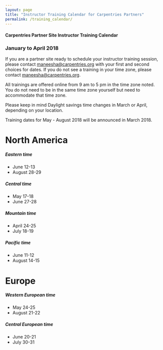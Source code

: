 ```yaml
---
layout: page
title: "Instructor Training Calendar for Carpentries Partners"
permalink: /training_calendar/
---
```



#### Carpentries Partner Site Instructor Training Calendar
###  January to April 2018


If you are a partner site ready to schedule your instructor training session, please contact maneesha@carpentries.org with your first and second choices for dates.  If you do not see a training in your time zone, please contact maneesha@carpentries.org.

All trainings are offered online from 9 am to 5 pm in the time zone noted.  You do not need to be in the same time zone yourself but need to accommodate that time zone. 

Please keep in mind Daylight savings time changes in March or April, depending on your location.  

Training dates for May - August 2018 will be announced in March 2018.

# North America

##### Eastern time
* June 12-13
* August 28-29

##### Central time
* May 17-18
* June 27-28

##### Mountain time
* April 24-25
* July 18-19

##### Pacific time
* June 11-12
* August 14-15

# Europe

##### Western European time
* May 24-25
* August 21-22

##### Central European time
* June 20-21
* July 30-31


